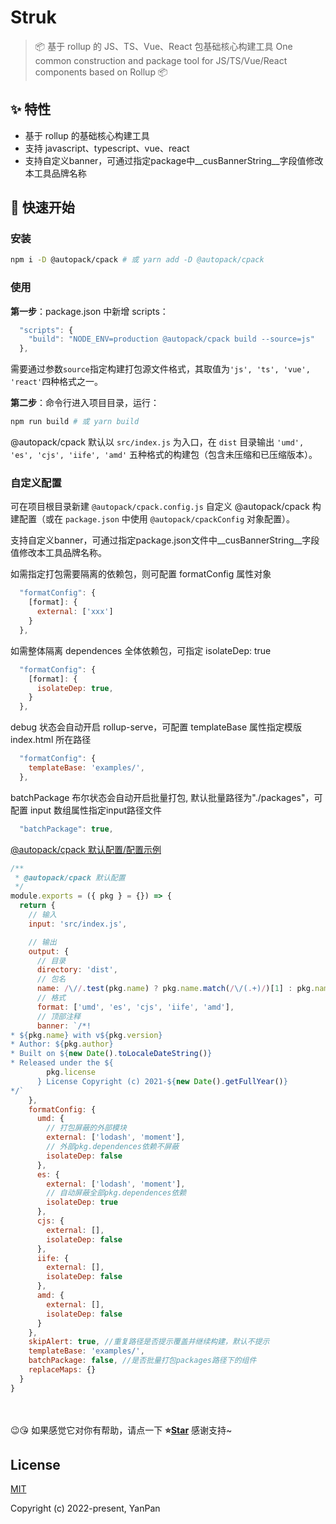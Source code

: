 <!-- <img src="icon.png" align="right" /> -->

# Struk [](https://github.com/yanppanmichael/@autopack/cpack#readme)

> 📦 基于 rollup 的 JS、TS、Vue、React 包基础核心构建工具
> One common construction and package tool for JS/TS/Vue/React components based on Rollup 📦

## ✨ 特性

- 基于 rollup 的基础核心构建工具
- 支持 javascript、typescript、vue、react
- 支持自定义banner，可通过指定package中__cusBannerString__字段值修改本工具品牌名称

## 🚀 快速开始

### 安装

```bash
npm i -D @autopack/cpack # 或 yarn add -D @autopack/cpack
```

### 使用

**第一步**：package.json 中新增 scripts：

```js
  "scripts": {
    "build": "NODE_ENV=production @autopack/cpack build --source=js"
  },
```

需要通过参数`source`指定构建打包源文件格式，其取值为`'js', 'ts', 'vue', 'react'`四种格式之一。

**第二步**：命令行进入项目目录，运行：

```bash
npm run build # 或 yarn build
```

@autopack/cpack 默认以 `src/index.js` 为入口，在 `dist` 目录输出 `'umd', 'es', 'cjs', 'iife', 'amd'` 五种格式的构建包（包含未压缩和已压缩版本）。

### 自定义配置

可在项目根目录新建 `@autopack/cpack.config.js` 自定义 @autopack/cpack 构建配置（或在 `package.json` 中使用 `@autopack/cpackConfig` 对象配置）。

支持自定义banner，可通过指定package.json文件中__cusBannerString__字段值修改本工具品牌名称。

如需指定打包需要隔离的依赖包，则可配置 formatConfig 属性对象

```js
  "formatConfig": {
    [format]: {
      external: ['xxx']
    }
  },
```

如需整体隔离 dependences 全体依赖包，可指定 isolateDep: true

```js
  "formatConfig": {
    [format]: {
      isolateDep: true,
    }
  },
```

debug 状态会自动开启 rollup-serve，可配置 templateBase 属性指定模版 index.html 所在路径

```js
  "formatConfig": {
    templateBase: 'examples/',
  },
```

batchPackage 布尔状态会自动开启批量打包, 默认批量路径为"./packages"，可配置 input 数组属性指定input路径文件

```js
  "batchPackage": true,
```

[@autopack/cpack 默认配置/配置示例]()

```js
/**
 * @autopack/cpack 默认配置
 */
module.exports = ({ pkg } = {}) => {
  return {
    // 输入
    input: 'src/index.js',

    // 输出
    output: {
      // 目录
      directory: 'dist',
      // 包名
      name: /\//.test(pkg.name) ? pkg.name.match(/\/(.+)/)[1] : pkg.name,
      // 格式
      format: ['umd', 'es', 'cjs', 'iife', 'amd'],
      // 顶部注释
      banner: `/*!
* ${pkg.name} with v${pkg.version}
* Author: ${pkg.author}
* Built on ${new Date().toLocaleDateString()}
* Released under the ${
        pkg.license
      } License Copyright (c) 2021-${new Date().getFullYear()}
*/`
    },
    formatConfig: {
      umd: {
        // 打包屏蔽的外部模块
        external: ['lodash', 'moment'],
        // 外部pkg.dependences依赖不屏蔽
        isolateDep: false
      },
      es: {
        external: ['lodash', 'moment'],
        // 自动屏蔽全部pkg.dependences依赖
        isolateDep: true
      },
      cjs: {
        external: [],
        isolateDep: false
      },
      iife: {
        external: [],
        isolateDep: false
      },
      amd: {
        external: [],
        isolateDep: false
      }
    },
    skipAlert: true, //重复路径是否提示覆盖并继续构建，默认不提示
    templateBase: 'examples/',
    batchPackage: false, //是否批量打包packages路径下的组件
    replaceMaps: {}
  }
}
```

<br>
<br>
😉😘 如果感觉它对你有帮助，请点一下 <b>⭐️<a href="https://github.com/YanPanMichael/@autopack/cpack.git">Star</a></b> 感谢支持~

## License

[MIT](http://opensource.org/licenses/MIT)

Copyright (c) 2022-present, YanPan